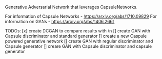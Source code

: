 Generative Adversarial Network that leverages CapsuleNetworks.

For information of Capsule Networks - https://arxiv.org/abs/1710.09829
For information on GANs - https://arxiv.org/abs/1406.2661

TODOs:
[x] create DCGAN to compare results with \n
[] create GAN with Capsule discriminator and standard generator
[] create a new Caspule powered generative network
[] create GAN with regular discriminator and Capsule generator
[] creare GAN with Capsule discriminator and capsule generator
